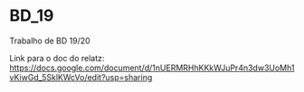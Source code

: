 # BD_19
Trabalho de BD 19/20


Link para o doc do relatz:
https://docs.google.com/document/d/1nUERMRHhKKkWJuPr4n3dw3UoMh1vKiwGd_5SklKWcVo/edit?usp=sharing
